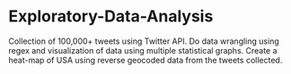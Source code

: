 # Exploratory-Data-Analysis

Collection of 100,000+ tweets using Twitter API.
Do data wrangling using regex and visualization of data using multiple statistical graphs.
Create a heat-map of USA using reverse geocoded data from the tweets collected.
